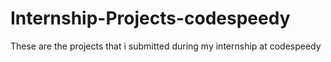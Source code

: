 # Internship-Projects-codespeedy
These are the projects that i submitted during my internship at codespeedy

